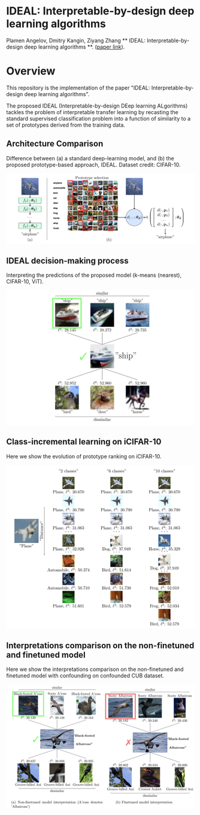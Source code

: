 

# IDEAL: Interpretable-by-design deep learning algorithms
 

 Plamen Angelov, Dmitry Kangin, Ziyang Zhang ** IDEAL: Interpretable-by-design deep learning algorithms **. ([paper link](https://arxiv.org/abs/2311.11396)). 


 # Overview 

 This repository is the implementation of the paper "IDEAL: Interpretable-by-design deep learning algorithms".

The proposed IDEAL (Interpretable-by-design DEep learning ALgorithms) tackles the problem of interpretable transfer learning by recasting the standard supervised classification problem into a function of similarity to a set of prototypes derived from the training data.

## Architecture Comparison 

Difference between (a) a standard deep-learning model, and (b) the proposed prototype-based approach, IDEAL. Dataset credit: CIFAR-10.

<div style="displaystyle=block;align=center;"><p align="center" >
  <img src="Figures/Architecture.png"/>
  </p>
</div>


## IDEAL decision-making process

Interpreting the predictions of the proposed model (k-means (nearest), CIFAR-10, ViT).

<div style="displaystyle=block;align=center;"><p align="center" >
  <img src="Figures/decision_making.png"/>
  </p>
</div>

## Class-incremental learning on iCIFAR-10

Here we show the evolution of prototype ranking on iCIFAR-10.

<div style="displaystyle=block;align=center;"><p align="center" >
  <img src="Figures/class-incremental learning.PNG"/>
  </p>
</div>


## Interpretations comparison on the non-finetuned and finetuned model

Here we show the interpretations comparison on the non-finetuned and finetuned model with confounding on confounded CUB dataset.

<div style="displaystyle=block;align=center;"><p align="center" >
  <img src="Figures/confounded_example.PNG"/>
  </p>
</div>







